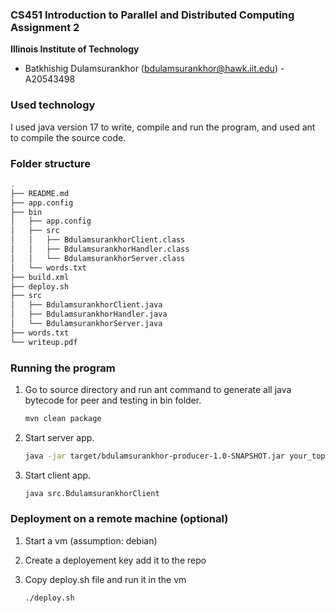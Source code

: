 ### CS451 Introduction to Parallel and Distributed Computing Assignment 2
**Illinois Institute of Technology**  

* Batkhishig Dulamsurankhor (bdulamsurankhor@hawk.iit.edu) - A20543498

### Used technology

I used java version 17 to write, compile and run the program, and used ant to compile the source code.

### Folder structure

```bash
.
├── README.md
├── app.config
├── bin
│   ├── app.config
│   ├── src
│   │   ├── BdulamsurankhorClient.class
│   │   ├── BdulamsurankhorHandler.class
│   │   └── BdulamsurankhorServer.class
│   └── words.txt
├── build.xml
├── deploy.sh
├── src
│   ├── BdulamsurankhorClient.java
│   ├── BdulamsurankhorHandler.java
│   └── BdulamsurankhorServer.java
├── words.txt
└── writeup.pdf
```

### Running the program

1. Go to source directory and run ant command to generate all java bytecode for peer and testing in bin folder.
    ```bash
    mvn clean package
    ``` 

2. Start server app.
    ```bash
    java -jar target/bdulamsurankhor-producer-1.0-SNAPSHOT.jar your_topic_name
    ``` 
5. Start client app.
    ```bash
    java src.BdulamsurankhorClient
    ``` 

### Deployment on a remote machine (optional)

1. Start a vm (assumption: debian)

2. Create a deployement key add it to the repo

3. Copy deploy.sh file and run it in the vm
    ```bash
    ./deploy.sh
    ```